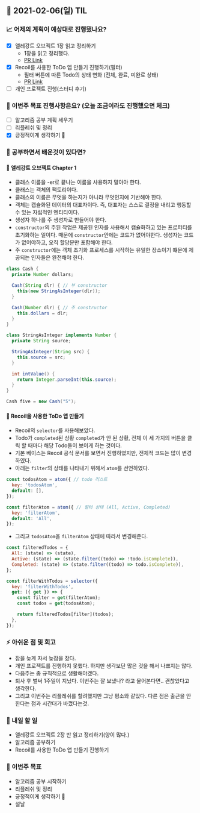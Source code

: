## 📆 2021-02-06(일) TIL

### 📈 어제의 계획이 예상대로 진행됐나요?
- [x] 앨레강트 오브젝트 1장 읽고 정리하기
  - 1장을 읽고 정리했다.
  - [PR Link](https://github.com/saseungmin/reading_books_record_repository/pull/34)
- [x] Recoil를 사용한 ToDo 앱 만들기 진행하기(필터)
  - 필터 버튼에 따른 Todo의 상태 변화 (전체, 완료, 미완료 상태)
  - [PR Link](https://github.com/saseungmin/Recoil_ToDo/pull/14)
- [ ] 개인 프로젝트 진행(스터디 후기)

### 🦄 이번주 목표 진행사항은요? (오늘 조금이라도 진행했으면 체크)
- [ ] 알고리즘 공부 계획 세우기
- [ ] 리플레쉬 및 정리
- [x] 긍정적이게 생각하기 😤

### 🤔 공부하면서 배운것이 있다면?

#### 🎈 앨레강트 오브젝트 Chapter 1
- 클래스 이름을 -er로 끝나는 이름을 사용하지 말아야 한다.
- 클래스는 객체의 팩토리이다.
- 클래스의 이름은 무엇을 하는지가 아니라 무엇인지에 기반해야 한다.
- 객체는 캡슐화된 데이터의 대표자이다. 즉, 대표자는 스스로 결정을 내리고 행동할 수 있는 자립적인 엔티티이다.
- 생성자 하나를 주 생성자로 만들어야 한다.
- `constructor`의 주된 작업은 제공된 인자를 사용해서 캡슐화하고 있는 프로퍼티를 초기화하는 일이다. 때문에 `constructor`안에는 코드가 없어야한다. 생성자는 코드가 없어야하고, 오직 할당문만 포함해야 한다.
- 주 `constructor`에는 객체 초기화 프로세스를 시작하는 유일한 장소이기 떄문에 제공되는 인자들은 완전해야 한다.

```java
class Cash {
  private Number dollars;

  Cash(String dlr) { // 부 constructor
    this(new StringAsInteger(dlr));
  }

  Cash(Number dlr) { // 주 constructor
    this.dollars = dlr;
  }
}

class StringAsInteger implements Number {
  private String source;

  StringAsInteger(String src) {
    this.source = src;
  }

  int intValue() {
    return Integer.parseInt(this.source);
  }
}

Cash five = new Cash("5");
```

#### 🎈 Recoil을 사용한 ToDo 앱 만들기
- Recoil의 `selector`를 사용해보았다.
- Todo가 `completed`된 상황 `completed`가 안 된 상황, 전체 이 세 가지의 버튼을 클릭 할 때마다 해당 Todo들이 보이게 하는 것이다.
- 기본 베이스는 Recoil 공식 문서를 보면서 진행하였지만, 전체적 코드는 많이 변경하였다.
- 아래는 `filter`의 상태를 나타내기 위해서 `atom`를 선언하였다.

```js
const todosAtom = atom({ // todo 리스트
  key: 'todosAtom',
  default: [],
});

const filterAtom = atom({ // 필터 상태 (All, Active, Completed)
  key: 'filterAtom',
  default: 'All',
});
```

- 그리고 `todosAtom`을 `filterAtom` 상태에 따라서 변경해준다.

```js
const filteredTodos = {
  All: (state) => (state),
  Active: (state) => (state.filter((todo) => !todo.isComplete)),
  Completed: (state) => (state.filter((todo) => todo.isComplete)),
};

const filterWithTodos = selector({
  key: 'filterWithTodos',
  get: ({ get }) => {
    const filter = get(filterAtom);
    const todos = get(todosAtom);

    return filteredTodos[filter](todos);
  },
});
```

### ⚡ 아쉬운 점 및 회고
- 잠을 늦게 자서 늦잠을 잤다.
- 개인 프로젝트를 진행하지 못했다. 하지만 생각보단 많은 것을 해서 나쁘지는 않다.
- 다음주는 좀 규칙적으로 생활해야겠다.
- 퇴사 후 벌써 1주일이 지났다. 이번주는 잘 보냈나? 라고 물어본다면.. 괜찮았다고 생각한다.
- 그리고 이번주는 리플레쉬를 할려했지만 그냥 평소와 같았다. 다른 점은 출근을 안한다는 점과 시간대가 바꼈다는것.

### 🚀 내일 할 일
- 앨레강트 오브젝트 2장 반 읽고 정리하기(양이 많다.)
- 알고리즘 공부하기
- Recoil를 사용한 ToDo 앱 만들기 진행하기

### 🎯 이번주 목표
- 알고리즘 공부 시작하기
- 리플레쉬 및 정리
- 긍정적이게 생각하기 😤
- 설날